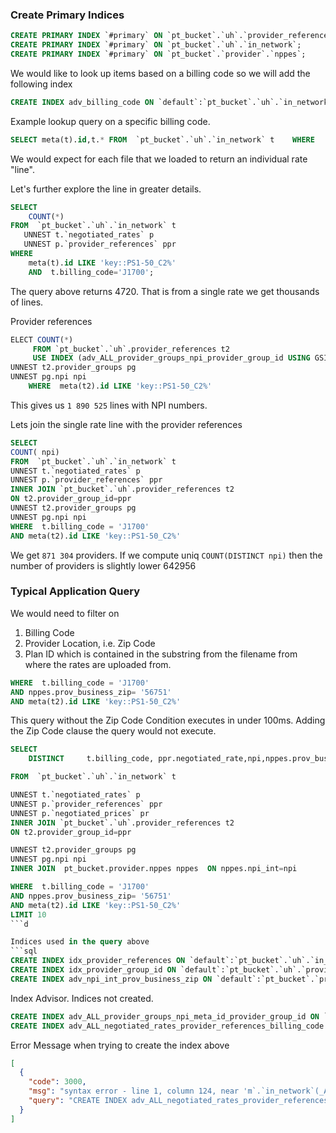 ### Create Primary Indices
```sql
CREATE PRIMARY INDEX `#primary` ON `pt_bucket`.`uh`.`provider_references`;
CREATE PRIMARY INDEX `#primary` ON `pt_bucket`.`uh`.`in_network`;
CREATE PRIMARY INDEX `#primary` ON `pt_bucket`.`provider`.`nppes`;
```

We would like to look up items based on a billing code so we will add the following index
```sql
CREATE INDEX adv_billing_code ON `default`:`pt_bucket`.`uh`.`in_network`(`billing_code`)
```

 Example lookup query on a specific billing code. 
```sql
SELECT meta(t).id,t.* FROM  `pt_bucket`.`uh`.`in_network` t    WHERE   t.billing_code='J1700';
```
We would expect for each file that we loaded to return an individual rate "line".

Let's further explore the line in greater details.

```sql
SELECT
    COUNT(*)
FROM  `pt_bucket`.`uh`.`in_network` t
   UNNEST t.`negotiated_rates` p
   UNNEST p.`provider_references` ppr
WHERE
    meta(t).id LIKE 'key::PS1-50_C2%'
    AND  t.billing_code='J1700';

```
The query above returns 4720. That is from a single rate we get thousands of lines.

Provider references
```sql
ELECT COUNT(*)
     FROM `pt_bucket`.`uh`.provider_references t2
     USE INDEX (adv_ALL_provider_groups_npi_provider_group_id USING GSI)
UNNEST t2.provider_groups pg
UNNEST pg.npi npi
    WHERE  meta(t2).id LIKE 'key::PS1-50_C2%'
```
This gives us `1 890 525` lines with NPI numbers.


Lets join the single rate line with the provider references 
```sql
SELECT
COUNT( npi)
FROM  `pt_bucket`.`uh`.`in_network` t
UNNEST t.`negotiated_rates` p
UNNEST p.`provider_references` ppr
INNER JOIN `pt_bucket`.`uh`.provider_references t2
ON t2.provider_group_id=ppr
UNNEST t2.provider_groups pg
UNNEST pg.npi npi
WHERE  t.billing_code = 'J1700'
AND meta(t2).id LIKE 'key::PS1-50_C2%'
```
We get `871 304` providers. If we compute uniq `COUNT(DISTINCT npi)` then the number of providers is slightly lower 642956


### Typical Application Query

We would need to filter on
1. Billing Code
2. Provider Location, i.e. Zip Code
3. Plan ID which is contained in the substring from the filename from where the rates are uploaded from.
```sql
WHERE  t.billing_code = 'J1700'
AND nppes.prov_business_zip= '56751'
AND meta(t2).id LIKE 'key::PS1-50_C2%'
```
This query without the Zip Code Condition executes in under 100ms.
Adding the Zip Code clause the query would not execute.
```sql
SELECT
    DISTINCT     t.billing_code, ppr.negotiated_rate,npi,nppes.prov_business_zip

FROM  `pt_bucket`.`uh`.`in_network` t

UNNEST t.`negotiated_rates` p
UNNEST p.`provider_references` ppr
UNNEST p.`negotiated_prices` pr
INNER JOIN `pt_bucket`.`uh`.provider_references t2
ON t2.provider_group_id=ppr

UNNEST t2.provider_groups pg
UNNEST pg.npi npi
INNER JOIN  pt_bucket.provider.nppes nppes  ON nppes.npi_int=npi

WHERE  t.billing_code = 'J1700'
AND nppes.prov_business_zip= '56751'
AND meta(t2).id LIKE 'key::PS1-50_C2%'
LIMIT 10
```d

Indices used in the query above
```sql
CREATE INDEX idx_provider_references ON `default`:`pt_bucket`.`uh`.`in_network`(`billing_code`,(distinct (array (distinct (array `y` for `y` in (`x`.`provider_references`) end)) for `x` in `negotiated_rates` end))) PARTITION BY HASH(`billing_code`)
CREATE INDEX idx_provider_group_id ON `default`:`pt_bucket`.`uh`.`provider_references`(`provider_group_id`)
CREATE INDEX adv_npi_int_prov_business_zip ON `default`:`pt_bucket`.`provider`.`nppes`(`npi_int`,`prov_business_zip`)
```

Index Advisor. Indices not created.
```sql
CREATE INDEX adv_ALL_provider_groups_npi_meta_id_provider_group_id ON `default`:`pt_bucket`.`uh`.`provider_references`(_ALL ARRAY (ALL ARRAY `npi` FOR npi IN `pg`.`npi` END) FOR pg IN `provider_groups` END,meta().`id`,`provider_group_id`)
CREATE INDEX adv_ALL_negotiated_rates_provider_references_billing_code ON `default`:`pt_bucket`.`uh`.`in_network`(_ALL ARRAY (ALL ARRAY `ppr` FOR ppr IN `p`.`provider_references` END) FOR p IN `negotiated_rates` END,`billing_code`)
```
Error Message when trying to create the index above
```json
[
  {
    "code": 3000,
    "msg": "syntax error - line 1, column 124, near 'm`.`in_network`(_ALL', at: ARRAY (reserved word)",
    "query": "CREATE INDEX adv_ALL_negotiated_rates_provider_references_billing_code ON `default`:`pt_bucket`.`anthem`.`in_network`(_ALL ARRAY (ALL ARRAY `ppr` FOR ppr IN `p`.`provider_references` END) FOR p IN `negotiated_rates` END,`billing_code`)"
  }
]
```